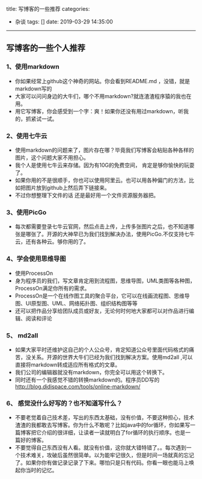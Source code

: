 ﻿title: 写博客的一些推荐
categories:
  - 杂谈
tags: []
date: 2019-03-29 14:35:00
---
## 写博客的一些个人推荐
### 1、使用markdown
- 你如果经常上github这个神奇的网站。你会看到README.md ，没错，就是 markdown写的
- 大家可以问问身边的大牛们，哪个不用markdown?就连渣渣程序猿的我也在用。
- 用它写博客，你会感受到一个字：爽！如果你还没有用过markdown，听我的，抓紧试一试。
<!-- more -->


### 2、使用七牛云
- 使用markdown的问题来了，图片存在哪？毕竟我们写博客会粘贴各种各样的图片，这个问题大家不用担心。
- 我个人是使用七牛云来存储。因为有10G的免费空间， 肯定是够你愉快的玩耍了。
- 如果你用的不是很顺手，你也可以使用阿里云。也可以用各种偏门的方法，比如把图片放到github上然后弄下链接来。
- 不过你想整理下文件的话 还是最好用一个文件资源服务器把。

### 3、使用PicGo
- 每次都需要登录七牛云官网，然后点击上传，上传多张图片之后，也不知道哪张是哪张了。开源的大神早已为我们找到解决办法，使用PicGo.不仅支持七牛云，还有各种云。够你用的了。

### 4、学会使用思维导图
- 使用ProcessOn
- 身为程序员的我们，写文章肯定用到流程图，思维导图，UML类图等各种图，ProcessOn满足你所有的需求。
- ProcessOn是一个在线作图工具的聚合平台，它可以在线画流程图、思维导图、UI原型图、UML、网络拓扑图、组织结构图等等
- 还可以把作品分享给团队成员或好友，无论何时何地大家都可以对作品进行编辑、阅读和评论

### 5、 md2all
- 如果大家平时还维护这自己的个人公众号，肯定知道公众号里面代码格式的痛苦，没关系。开源的世界大牛们已经为我们找到解决方案。使用md2all ,可以直接将markdown转成适应所有格式的文章。
- 我们公司的编辑器就没有markdown，你完全可以用这个转换下。
- 同时还有一个我感觉不错的转换markdown的。程序员DD写的 http://blog.didispace.com/tools/online-markdown/


### 6、 感觉没什么好写的？也不知道写什么？
- 不要老觉着自己技术差，写出的东西太基础，没有价值，不要这种担心，技术渣渣的我都敢去写博客。你为什么不敢呢？比如java中的for循环，你如果写一篇博客把它介绍的很详细，让读者一读就明白了for循环的执行顺序。也是一篇好的博客。
- 不要觉得自己东西没有人看。就没有价值，这你就大错特错了。。每次遇到一个技术难关，攻破后虽然很简单。以为能牢记很久，但是时间一场就真的忘记了。如果你你有做记录记录了下来。哪怕只是只有代码。你看一眼也能马上唤起你当时的记忆。